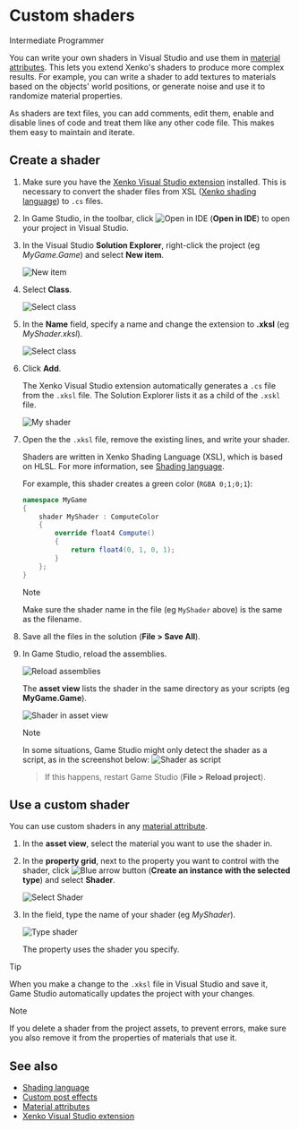 # Custom shaders

<span class="label label-doc-level">Intermediate</span>
<span class="label label-doc-audience">Programmer</span>

You can write your own shaders in Visual Studio and use them in [material attributes](../materials/material-attributes.md). This lets you extend Xenko's shaders to produce more complex results. For example, you can write a shader to add textures to materials based on the objects' world positions, or generate noise and use it to randomize material properties.

As shaders are text files, you can add comments, edit them, enable and disable lines of code and treat them like any other code file. This makes them easy to maintain and iterate.

## Create a shader

1. Make sure you have the [Xenko Visual Studio extension](../../get-started/visual-studio-extension.md) installed. This is necessary to convert the shader files from XSL ([Xenko shading language](index.md)) to `.cs` files.

2. In Game Studio, in the toolbar, click ![Open in IDE](../../get-started/media/launch-your-game-ide-icon.png) (**Open in IDE**) to open your project in Visual Studio.

3. In the Visual Studio **Solution Explorer**, right-click the project (eg *MyGame.Game*) and select **New item**.

    ![New item](media/new-item.png)

4. Select **Class**.

    ![Select class](media/select-class.png)

5. In the **Name** field, specify a name and change the extension to **.xksl** (eg *MyShader.xksl*).

    ![Select class](media/rename-file.png)

6. Click **Add**.

    The Xenko Visual Studio extension automatically generates a `.cs` file from the `.xksl` file. The Solution Explorer lists it as a child of the `.xskl` file.

    ![My shader](media/my-shader.png)

7. Open the the `.xksl` file, remove the existing lines, and write your shader.

    Shaders are written in Xenko Shading Language (XSL), which is based on HLSL. For more information, see [Shading language](index.md).

    For example, this shader creates a green color (`RGBA 0;1;0;1`):

    ```cs
    namespace MyGame
    {
        shader MyShader : ComputeColor
        {
            override float4 Compute()
            {
                return float4(0, 1, 0, 1);
            }
        };
    }
    ```

    >[!Note]
    >Make sure the shader name in the file (eg `MyShader` above) is the same as the filename.

6. Save all the files in the solution (**File > Save All**).

7. In Game Studio, reload the assemblies.

    ![Reload assemblies](../../particles/tutorials/media/reload-assemblies.png)

    The **asset view** lists the shader in the same directory as your scripts (eg **MyGame.Game**).

    ![Shader in asset view](media/shader-in-asset-view.png)

    >[!Note]
    >In some situations, Game Studio might only detect the shader as a script, as in the screenshot below:
    >![Shader as script](media/shader-as-script-in-asset-view.png) 
    
    >If this happens, restart Game Studio (**File > Reload project**).

## Use a custom shader

You can use custom shaders in any [material attribute](../materials/material-attributes.md).

1. In the **asset view**, select the material you want to use the shader in.

2. In the **property grid**, next to the property you want to control with the shader, click ![Blue arrow button](~/manual/game-studio/media/blue-arrow-icon.png) (**Create an instance with the selected type**) and select **Shader**.

    ![Select Shader](media/select-shader.png)

3. In the field, type the name of your shader (eg *MyShader*).

    ![Type shader](media/type-shader.png)

    The property uses the shader you specify.

> [!Tip]
> When you make a change to the `.xksl` file in Visual Studio and save it, Game Studio automatically updates the project with your changes.

> [!Note]
> If you delete a shader from the project assets, to prevent errors, make sure you also remove it from the properties of materials that use it.

## See also

* [Shading language](index.md)
* [Custom post effects](../post-effects/custom-post-effects.md)
* [Material attributes](../materials/material-attributes.md)
* [Xenko Visual Studio extension](../../get-started/visual-studio-extension.md)